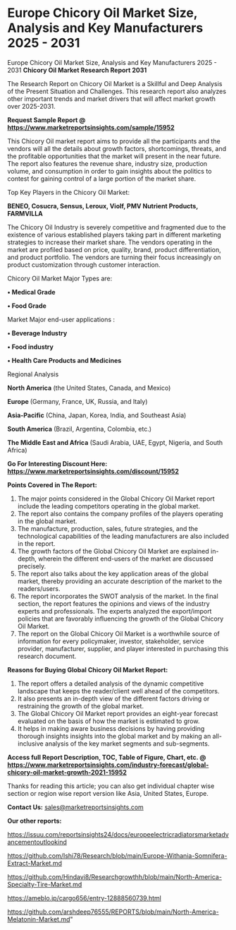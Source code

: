 # Europe Chicory Oil Market Size, Analysis and Key Manufacturers 2025 - 2031
Europe Chicory Oil Market Size, Analysis and Key Manufacturers 2025 - 2031
<strong>Chicory Oil Market Research Report 2031</strong>

The Research Report on Chicory Oil Market is a Skillful and Deep Analysis of the Present Situation and Challenges. This research report also analyzes other important trends and market drivers that will affect market growth over 2025-2031.

<strong>Request Sample Report @ <a href=https://www.marketreportsinsights.com/sample/15952>https://www.marketreportsinsights.com/sample/15952</a></strong>

This Chicory Oil market report aims to provide all the participants and the vendors will all the details about growth factors, shortcomings, threats, and the profitable opportunities that the market will present in the near future. The report also features the revenue share, industry size, production volume, and consumption in order to gain insights about the politics to contest for gaining control of a large portion of the market share.

Top Key Players in the Chicory Oil Market:

<strong>BENEO, Cosucra, Sensus, Leroux, Violf, PMV Nutrient Products, FARMVILLA</strong>

The Chicory Oil Industry is severely competitive and fragmented due to the existence of various established players taking part in different marketing strategies to increase their market share. The vendors operating in the market are profiled based on price, quality, brand, product differentiation, and product portfolio. The vendors are turning their focus increasingly on product customization through customer interaction.

Chicory Oil Market Major Types are:

<strong>• Medical Grade

• Food Grade</strong>

Market Major end-user applications :

<strong>• Beverage Industry

• Food industry

• Health Care Products and Medicines</strong>

Regional Analysis

</u><strong><b>North America</b></strong> (the United States, Canada, and Mexico)

<strong><b>Europe </b></strong>(Germany, France, UK, Russia, and Italy)

<strong><b>Asia-Pacific</b></strong> (China, Japan, Korea, India, and Southeast Asia)

<strong><b>South America</b></strong> (Brazil, Argentina, Colombia, etc.)

<strong><b>The Middle East and Africa</b></strong> (Saudi Arabia, UAE, Egypt, Nigeria, and South Africa)

<strong>Go For Interesting Discount Here: <a href=https://www.marketreportsinsights.com/discount/15952>https://www.marketreportsinsights.com/discount/15952</a></strong>

<strong>Points Covered in The Report:</strong>
<ol>
  <li>The major points considered in the Global Chicory Oil Market report include the leading competitors operating in the global market.</li>
  <li>The report also contains the company profiles of the players operating in the global market.</li>
  <li>The manufacture, production, sales, future strategies, and the technological capabilities of the leading manufacturers are also included in the report.</li>
  <li>The growth factors of the Global Chicory Oil Market are explained in-depth, wherein the different end-users of the market are discussed precisely.</li>
  <li>The report also talks about the key application areas of the global market, thereby providing an accurate description of the market to the readers/users.</li>
  <li>The report incorporates the SWOT analysis of the market. In the final section, the report features the opinions and views of the industry experts and professionals. The experts analyzed the export/import policies that are favorably influencing the growth of the Global Chicory Oil Market.</li>
  <li>The report on the Global Chicory Oil Market is a worthwhile source of information for every policymaker, investor, stakeholder, service provider, manufacturer, supplier, and player interested in purchasing this research document.</li>
</ol>
<strong>Reasons for Buying Global Chicory Oil Market Report:</strong>

<ol>
  <li>The report offers a detailed analysis of the dynamic competitive landscape that keeps the reader/client well ahead of the competitors.</li>
  <li>It also presents an in-depth view of the different factors driving or restraining the growth of the global market.</li>
  <li>The Global Chicory Oil Market report provides an eight-year forecast evaluated on the basis of how the market is estimated to grow.</li>
  <li>It helps in making aware business decisions by having providing thorough insights insights into the global market and by making an all-inclusive analysis of the key market segments and sub-segments.</li>
</ol>
<strong>Access full Report Description, TOC, Table of Figure, Chart, etc. @ <a href=https://www.marketreportsinsights.com/industry-forecast/global-chicory-oil-market-growth-2021-15952>https://www.marketreportsinsights.com/industry-forecast/global-chicory-oil-market-growth-2021-15952</a></strong>


Thanks for reading this article; you can also get individual chapter wise section or region wise report version like Asia, United States, Europe.

<strong>Contact Us:</strong>
sales@marketreportsinsights.com

<strong>Our other reports:</strong>

<a href=https://issuu.com/reportsinsights24/docs/europeelectricradiatorsmarketadvancementoutlookind>https://issuu.com/reportsinsights24/docs/europeelectricradiatorsmarketadvancementoutlookind</a>

<a href=https://github.com/Ishi78/Research/blob/main/Europe-Withania-Somnifera-Extract-Market.md>https://github.com/Ishi78/Research/blob/main/Europe-Withania-Somnifera-Extract-Market.md</a>

<a href=https://github.com/Hindavi8/Researchgrowthh/blob/main/North-America-Specialty-Tire-Market.md>https://github.com/Hindavi8/Researchgrowthh/blob/main/North-America-Specialty-Tire-Market.md</a>

<a href=https://ameblo.jp/cargo656/entry-12888560739.html>https://ameblo.jp/cargo656/entry-12888560739.html</a>

<a href=https://github.com/arshdeep76555/REPORTS/blob/main/North-America-Melatonin-Market.md>https://github.com/arshdeep76555/REPORTS/blob/main/North-America-Melatonin-Market.md</a>"
